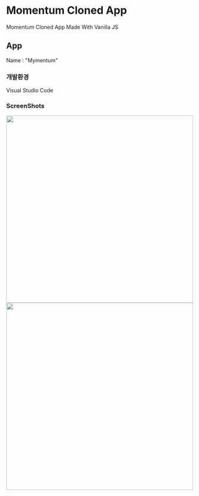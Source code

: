 # Momentum Cloned App
Momentum Cloned App Made With Vanilla JS

## App
Name : "Mymentum"<br/>

### 개발환경
Visual Studio Code

### ScreenShots
<div>
<img width="500" src="https://user-images.githubusercontent.com/50590192/71761300-91c5e500-2f0c-11ea-8def-6f110992b3c1.png">
<img width="500" src="https://user-images.githubusercontent.com/50590192/71761273-6d6a0880-2f0c-11ea-8ef0-71c5bc467e73.png">
</div>
